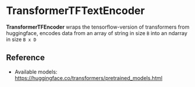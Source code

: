 # TransformerTFTextEncoder
**TransformerTFEncoder** wraps the tensorflow-version of transformers from huggingface, encodes data from an array of string in size `B` into an ndarray in size `B x D`

## Reference

- Available models: https://huggingface.co/transformers/pretrained_models.html
